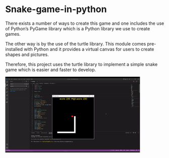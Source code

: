 # Snake-game-in-python


There exists a number of ways to create this game and one includes the use of Python’s PyGame library which is a Python library we use to create games.

The other way is by the use of the turtle library. This module comes pre-installed with Python and it provides a virtual canvas for users to create shapes and pictures.

Therefore, this project uses the turtle library to implement a simple snake game which is easier and faster to develop.

<img src="data/test.gif" height="240" >
